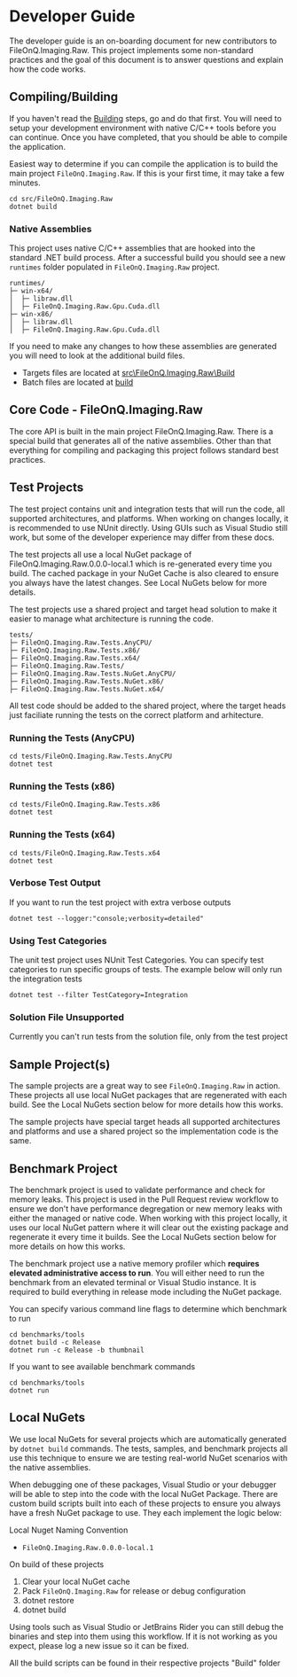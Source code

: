 # Developer Guide

The developer guide is an on-boarding document for new contributors to FileOnQ.Imaging.Raw. This project implements some non-standard practices and the goal of this document is to answer questions and explain how the code works.

## Compiling/Building

If you haven't read the [Building](BUILDING.md) steps, go and do that first. You will need to setup your development environment with native C/C++ tools before you can continue. Once you have completed, that you should be able to compile the application.

Easiest way to determine if you can compile the application is to build the main project `FileOnQ.Imaging.Raw`. If this is your first time, it may take a few minutes.

```shell
cd src/FileOnQ.Imaging.Raw
dotnet build
```

### Native Assemblies

This project uses native C/C++ assemblies that are hooked into the standard .NET build process. After a successful build you should see a new `runtimes` folder populated in `FileOnQ.Imaging.Raw` project.

```text
runtimes/
├─ win-x64/
│  ├─ libraw.dll
│  ├─ FileOnQ.Imaging.Raw.Gpu.Cuda.dll
├─ win-x86/
│  ├─ libraw.dll
│  ├─ FileOnQ.Imaging.Raw.Gpu.Cuda.dll
```

If you need to make any changes to how these assemblies are generated you will need to look at the additional build files.

* Targets files are located at [src\FileOnQ.Imaging.Raw\Build](/src/FileOnQ.Imaging.Raw/Build)
* Batch files are located at [build](build)

## Core Code - FileOnQ.Imaging.Raw

 The core API is built in the main project FileOnQ.Imaging.Raw. There is a special build that generates all of the native assemblies. Other than that everything for compiling and packaging this project follows standard best practices.

## Test Projects

The test project contains unit and integration tests that will run the code, all supported architectures, and platforms. When working on changes locally, it is recommended to use NUnit directly. Using GUIs such as Visual Studio still work, but some of the developer experience may differ from these docs.

The test projects all use a local NuGet package of FileOnQ.Imaging.Raw.0.0.0-local.1 which is re-generated every time you build. The cached package in your NuGet Cache is also cleared to ensure you always have the latest changes. See Local NuGets below for more details.

The test projects use a shared project and target head solution to make it easier to manage what architecture is running the code.

```text
tests/
├─ FileOnQ.Imaging.Raw.Tests.AnyCPU/
├─ FileOnQ.Imaging.Raw.Tests.x86/
├─ FileOnQ.Imaging.Raw.Tests.x64/
├─ FileOnQ.Imaging.Raw.Tests/
├─ FileOnQ.Imaging.Raw.Tests.NuGet.AnyCPU/
├─ FileOnQ.Imaging.Raw.Tests.NuGet.x86/
├─ FileOnQ.Imaging.Raw.Tests.NuGet.x64/
```

All test code should be added to the shared project, where the target heads just faciliate running the tests on the correct platform and arhitecture.

### Running the Tests (AnyCPU)

```shell
cd tests/FileOnQ.Imaging.Raw.Tests.AnyCPU
dotnet test
```

### Running the Tests (x86)

```shell
cd tests/FileOnQ.Imaging.Raw.Tests.x86
dotnet test
```

### Running the Tests (x64)

```shell
cd tests/FileOnQ.Imaging.Raw.Tests.x64
dotnet test
```

### Verbose Test Output

If you want to run the test project with extra verbose outputs

```shell
dotnet test --logger:"console;verbosity=detailed"
```

### Using Test Categories

The unit test project uses NUnit Test Categories. You can specify test categories to run specific groups of tests. The example below will only run the integration tests

```shell
dotnet test --filter TestCategory=Integration
```

### Solution File Unsupported

Currently you can't run tests from the solution file, only from the test project

## Sample Project(s)

The sample projects are a great way to see `FileOnQ.Imaging.Raw` in action. These projects all use local NuGet packages that are regenerated with each build. See the Local NuGets section below for more details how this works.

The sample projects have special target heads all supported architectures and platforms and use a shared project so the implementation code is the same.

## Benchmark Project

The benchmark project is used to validate performance and check for memory leaks. This project is used in the Pull Request review workflow to ensure we don't have performance degregation or new memory leaks with either the managed or native code. When working with this project locally, it uses our local NuGet pattern where it will clear out the existing package and regenerate it every time it builds. See the Local NuGets section below for more details on how this works.

The benchmark project use a native memory profiler which **requires elevated administrative access to run**. You will either need to run the benchmark from an elevated terminal or Visual Studio instance. It is required to build everything in release mode including the NuGet package.

You can specify various command line flags to determine which benchmark to run

```shell
cd benchmarks/tools
dotnet build -c Release
dotnet run -c Release -b thumbnail
```

If you want to see available benchmark commands

```shell
cd benchmarks/tools
dotnet run
```

## Local NuGets

We use local NuGets for several projects which are automatically generated by `dotnet build` commands. The tests, samples, and benchmark projects all use this technique to ensure we are testing real-world NuGet scenarios with the native assemblies.

When debugging one of these packages, Visual Studio or your debugger will be able to step into the code with the local NuGet Package. There are custom build scripts built into each of these projects to ensure you always have a fresh NuGet package to use. They each implement the logic below:

Local Nuget Naming Convention

* `FileOnQ.Imaging.Raw.0.0.0-local.1`

On build of these projects

1. Clear your local NuGet cache
2. Pack `FileOnQ.Imaging.Raw` for release or debug configuration
3. dotnet restore
4. dotnet build

Using tools such as Visual Studio or JetBrains Rider you can still debug the binaries and step into them using this workflow. If it is not working as you expect, please log a new issue so it can be fixed.

All the build scripts can be found in their respective projects "Build" folder
